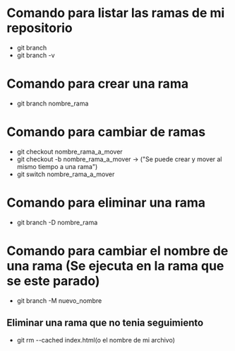 # Comando para listar las ramas de mi repositorio 

- git branch 
- git branch -v

# Comando para crear una rama 

- git branch nombre_rama

# Comando para cambiar de ramas 

- git checkout nombre_rama_a_mover 
- git checkout -b nombre_rama_a_mover -> ("Se puede crear y mover al mismo tiempo a una rama")
- git switch nombre_rama_a_mover 

# Comando para eliminar una rama

- git branch -D nombre_rama

# Comando para cambiar el nombre de una rama  (Se ejecuta en la rama que se este parado)

- git branch -M nuevo_nombre

## Eliminar una rama que no tenia seguimiento
- git rm --cached index.html(o el nombre de mi archivo)